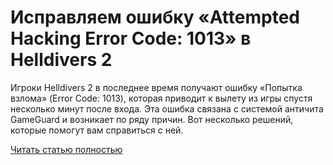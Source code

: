 # Исправляем ошибку «Attempted Hacking Error Code: 1013» в Helldivers 2



Игроки Helldivers 2 в последнее время получают ошибку «Попытка взлома» (Error Code: 1013), которая приводит к вылету из игры спустя несколько минут после входа. Эта ошибка связана с системой античита GameGuard и возникает по ряду причин. Вот несколько решений, которые помогут вам справиться с ней.

[Читать статью полностью](https://xyberbara.com/gaming/attempted-hacking-error-code-1013/)
